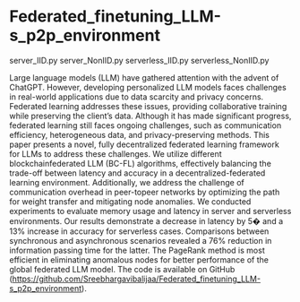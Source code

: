 # Federated_finetuning_LLM-s_p2p_environment
server_IID.py
server_NonIID.py
serverless_IID.py
serverless_NonIID.py

Large language models (LLM) have gathered attention with the advent of ChatGPT. However, developing personalized LLM models faces challenges in real-world applications due to data scarcity and privacy concerns. Federated learning addresses these issues, providing collaborative training while preserving the client’s data. Although it has made significant progress, federated learning still faces ongoing challenges, such as communication efficiency, heterogeneous data, and privacy-preserving methods. This paper presents a novel, fully decentralized federated learning framework for LLMs to address these challenges. We utilize different blockchainfederated LLM (BC-FL) algorithms, effectively balancing the trade-off between latency and accuracy in a decentralized-federated learning environment. Additionally, we address the challenge of communication overhead in peer-topeer networks by optimizing the path for weight transfer and mitigating node anomalies. We conducted experiments to evaluate memory usage and latency in server and serverless environments. Our results demonstrate a decrease in latency by 5� and a 13% increase in accuracy for serverless cases. Comparisons between synchronous and asynchronous scenarios revealed a 76% reduction in information passing time for the latter. The PageRank method is most efficient in eliminating anomalous nodes for better performance of the global federated LLM model. The code is available on GitHub (https://github.com/Sreebhargavibalijaa/Federated_finetuning_LLM-s_p2p_environment).
